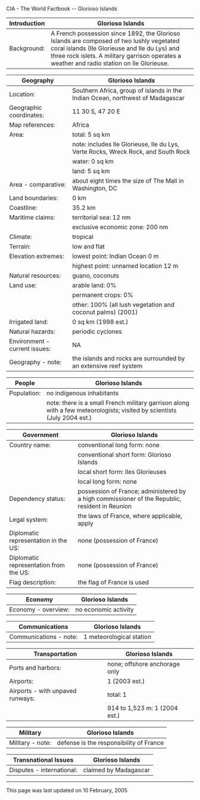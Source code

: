 CIA - The World Factbook -- Glorioso Islands

| Introduction | Glorioso Islands |
| --- | --- |
| Background: | A French possession since 1892, the Glorioso Islands are composed of two lushly vegetated coral islands (Ile Glorieuse and Ile du Lys) and three rock islets. A military garrison operates a weather and radio station on Ile Glorieuse. |

| Geography | Glorioso Islands |
| --- | --- |
| Location: | Southern Africa, group of islands in the Indian Ocean, northwest of Madagascar |
| Geographic coordinates: | 11 30 S, 47 20 E |
| Map references: | Africa |
| Area: | total: 5 sq km |
| | note: includes Ile Glorieuse, Ile du Lys, Verte Rocks, Wreck Rock, and South Rock |
| | water: 0 sq km |
| | land: 5 sq km |
| Area - comparative: | about eight times the size of The Mall in Washington, DC |
| Land boundaries: | 0 km |
| Coastline: | 35.2 km |
| Maritime claims: | territorial sea: 12 nm |
| | exclusive economic zone: 200 nm |
| Climate: | tropical |
| Terrain: | low and flat |
| Elevation extremes: | lowest point: Indian Ocean 0 m |
| | highest point: unnamed location 12 m |
| Natural resources: | guano, coconuts |
| Land use: | arable land: 0% |
| | permanent crops: 0% |
| | other: 100% (all lush vegetation and coconut palms) (2001) |
| Irrigated land: | 0 sq km (1998 est.) |
| Natural hazards: | periodic cyclones |
| Environment - current issues: | NA |
| Geography - note: | the islands and rocks are surrounded by an extensive reef system |

| People | Glorioso Islands |
| --- | --- |
| Population: | no indigenous inhabitants |
| | note: there is a small French military garrison along with a few meteorologists; visited by scientists (July 2004 est.) |

| Government | Glorioso Islands |
| --- | --- |
| Country name: | conventional long form: none |
| | conventional short form: Glorioso Islands |
| | local short form: Iles Glorieuses |
| | local long form: none |
| Dependency status: | possession of France; administered by a high commissioner of the Republic, resident in Reunion |
| Legal system: | the laws of France, where applicable, apply |
| Diplomatic representation in the US: | none (possession of France) |
| Diplomatic representation from the US: | none (possession of France) |
| Flag description: | the flag of France is used |

| Economy | Glorioso Islands |
| --- | --- |
| Economy - overview: | no economic activity |

| Communications | Glorioso Islands |
| --- | --- |
| Communications - note: | 1 meteorological station |

| Transportation | Glorioso Islands |
| --- | --- |
| Ports and harbors: | none; offshore anchorage only |
| Airports: | 1 (2003 est.) |
| Airports - with unpaved runways: | total: 1 |
| | 914 to 1,523 m: 1 (2004 est.) |

| Military | Glorioso Islands |
| --- | --- |
| Military - note: | defense is the responsibility of France |

| Transnational Issues | Glorioso Islands |
| --- | --- |
| Disputes - international: | claimed by Madagascar |

---
This page was last updated on 10 February, 2005                      